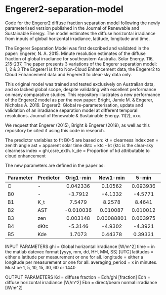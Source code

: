 # Engerer2-separation-model
Code for the Engerer2 diffuse fraction separation model following the newly parameterised version published in the Journal of Renewable and Sustainable Energy. The model estimates the diffuse horizontal irradiance from inputs of global horizontal irradiance, latitude, longitude and time.

The Engerer Separation Model was first described and validated in the paper: 
Engerer, N. A. 2015. Minute resolution estimates of the diffuse fraction of global irradiance for southeastern Australia. Solar Energy. 116, 215-237. 
The paper presents 3 variations of the Engerer separation model: 1, 2 & 3
The Engerer1 is fit to Non-Cloud Enhancement data, the Engerer2 to Cloud
Enhancement data and Engerer3 to clear-sky data only.

This original model was trained and tested exclusively on Australian data, and so lacked global scope, despite validating with excellent performance on many comparative studies.
This repository illustrates a new performance of the Engerer2 model as per the new paper:
Bright, Jamie M. & Engerer, Nicholas A. 2019. Engerer2: Global re-parameterisation, update and validation of an irradiance separation model at different temporal resolutions. Journal of Renewable & Sustainable Energy. 11(2), xxx.

We request that Engerer (2015), Bright & Engerer (2019), as well as this repository be cited if using this code in research. 

The predictor variables to fit B0-5 are based on:
kt = clearness index
zen = zenith angle
ast = apparent solar time
dktc = ktc - kt (ktc is the clear-sky clearness index = ghi,cs/e_exth.
k_de = Proportion of kd attributable to cloud enhancement

The new parameters are defined in the paper as:

 | Parameter | Predictor | Orig1-min | New1-min | 5-min | 10-min | 15-min | 30-min | 1-hr | 1-day | 
 |---|---|:---:|:---:|:---:|:---:|:---:|:---:|:---:|:---:|
 | C | - | 0.042336 | 0.10562 | 0.093936 | 0.079965 | 0.065972 | 0.032675 | -0.0097539 | 0.32726 | 
 | B0 | - | -3.7912 | -4.1332 | -4.5771 | -4.8539 | -4.7211 | -4.8681 | -5.3169 | -9.4391 | 
 | B1 | K_t | 7.5479 | 8.2578 | 8.4641 | 8.4764 | 8.3294 | 8.1867 | 8.5084 | 17.113 | 
 | B2 | AST | -0.010036 | 0.010087 | 0.010012 | 0.018849 | 0.0095444 | 0.015829 | 0.013241 | 0.13752 | 
 | B3 | zen | 0.003148 | 0.00088801 | 0.003975 | 0.0051497 | 0.0053493 | 0.0059922 | 0.0074356 | -0.024099 | 
 | B4 | dKtc | -5.3146 | -4.9302 | -4.3921 | -4.1457 | -4.169 | -4.0304 | -3.0329 | 6.6257 | 
 | B5 | Kde | 1.7073 | 0.44378 | 0.39331 | 0.37466 | 0.39526 | 0.47371 | 0.56403 | 0.31419 | 

INPUT PARAMETERS
ghi   = Global horizontal irradiance [W/m^2]
time = in the matlab datevec format [yyyy, mm, dd, HH, MM, SS] [UTC]
latitudes = either a latitude per measurement or one for all.
longitude = either a longitude per measurement or one for all.
averaging_period = x in minutes. Must be 1, 5, 10, 15, 30, 60 or 1440 

OUTPUT PARAMETERS
Kd = diffuse fraction = Edh/ghi [fraction]
Edh = diffuse horizontal irradiance [W/m^2]
Ebn = direct/beam normal irradiance [W/m^2]
